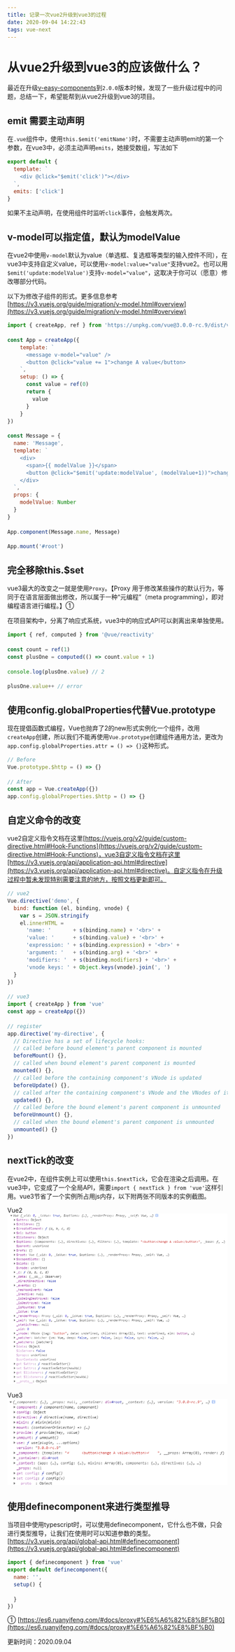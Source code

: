```yaml
---
title: 记录一次vue2升级到vue3的过程
date: 2020-09-04 14:22:43
tags: vue-next
---
```


# 从vue2升级到vue3的应该做什么？

最近在升级[v-easy-components](https://linkorg.club/)到`2.0.0`版本时候，发现了一些升级过程中的问题，总结一下，希望能帮到从vue2升级到vue3的项目。

## emit 需要主动声明

在`.vue`组件中，使用`this.$emit('emitName')`时，不需要主动声明emit的第一个参数，在vue3中，必须主动声明`emits`，她接受数组，写法如下

```javascript
export default {
  template: `
    <div @click="$emit('click')"></div>
  `,
  emits: ['click']
}
```

如果不主动声明，在使用组件时监听`click`事件，会触发两次。

## v-model可以指定值，默认为modelValue

在vue2中使用`v-model`默认为value（单选框、复选框等类型的输入控件不同），在vue3中支持自定义value，可以使用`v-model:value="value"`支持vue2。也可以用`$emit('update:modelValue')`支持`v-model="value"`，这取决于你可以（愿意）修改哪部分代码。

以下为修改子组件的形式。更多信息参考[https://v3.vuejs.org/guide/migration/v-model.html#overview](https://v3.vuejs.org/guide/migration/v-model.html#overview)
```javascript
import { createApp, ref } from 'https://unpkg.com/vue@3.0.0-rc.9/dist/vue.esm-browser.js'

const App = createApp({
    template: `
      <message v-model="value" />
      <button @click="value += 1">change A value</button>
    `,
    setup: () => {
      const value = ref(0)
      return {
        value
      }
    }
})

const Message = {
  name: 'Message',
  template: `
    <div>
      <span>{{ modelValue }}</span>
      <button @click="$emit('update:modelValue', (modelValue+1))">change B value</button>
    </div>
  `,
  props: {
    modelValue: Number
  }
}

App.component(Message.name, Message)

App.mount('#root')
```

## 完全移除this.$set

vue3最大的改变之一就是使用`Proxy`。【Proxy 用于修改某些操作的默认行为，等同于在语言层面做出修改，所以属于一种“元编程”（meta programming），即对编程语言进行编程。】①

在项目架构中，分离了响应式系统，vue3中的响应式API可以剥离出来单独使用。

```javascript
import { ref, computed } from '@vue/reactivity'

const count = ref(1)
const plusOne = computed(() => count.value + 1)

console.log(plusOne.value) // 2

plusOne.value++ // error
```

## 使用config.globalProperties代替Vue.prototype

现在提倡函数式编程，Vue也抛弃了2的new形式实例化一个组件，改用`createApp`创建，所以我们不能再使用`Vue.prototype`创建组件通用方法，更改为`app.config.globalProperties.attr = () => {}`这种形式。

```javascript
// Before
Vue.prototype.$http = () => {}

// After
const app = Vue.createApp({})
app.config.globalProperties.$http = () => {}
```

## 自定义命令的改变

vue2自定义指令文档在这里[https://vuejs.org/v2/guide/custom-directive.html#Hook-Functions](https://vuejs.org/v2/guide/custom-directive.html#Hook-Functions)，vue3自定义指令文档在这里[https://v3.vuejs.org/api/application-api.html#directive](https://v3.vuejs.org/api/application-api.html#directive)。自定义指令在升级过程中暂未发现特别需要注意的地方，按照文档更新即可。

```javascript
// vue2
Vue.directive('demo', {
  bind: function (el, binding, vnode) {
    var s = JSON.stringify
    el.innerHTML =
      'name: '       + s(binding.name) + '<br>' +
      'value: '      + s(binding.value) + '<br>' +
      'expression: ' + s(binding.expression) + '<br>' +
      'argument: '   + s(binding.arg) + '<br>' +
      'modifiers: '  + s(binding.modifiers) + '<br>' +
      'vnode keys: ' + Object.keys(vnode).join(', ')
  }
})

// vue3
import { createApp } from 'vue'
const app = createApp({})

// register
app.directive('my-directive', {
  // Directive has a set of lifecycle hooks:
  // called before bound element's parent component is mounted
  beforeMount() {},
  // called when bound element's parent component is mounted
  mounted() {},
  // called before the containing component's VNode is updated
  beforeUpdate() {},
  // called after the containing component's VNode and the VNodes of its children // have updated
  updated() {},
  // called before the bound element's parent component is unmounted
  beforeUnmount() {},
  // called when the bound element's parent component is unmounted
  unmounted() {}
})
```

## nextTick的改变

在vue2中，在组件实例上可以使用`this.$nextTick`，它会在渲染之后调用。在vue3中，它变成了一个全局API，需要`import { nextTick } from 'vue'`这样引用。vue3节省了一个实例所占用js内存，以下附两张不同版本的实例截图。

Vue2
![Vue2](../image/vue2.png)

Vue3
![Vue3](../image/vue3.png)

## 使用definecomponent来进行类型推导

当项目中使用typescript时，可以使用definecomponent，它什么也不做，只会进行类型推导，让我们在使用时可以知道参数的类型。[https://v3.vuejs.org/api/global-api.html#definecomponent](https://v3.vuejs.org/api/global-api.html#definecomponent)

```javascript
import { definecomponent } from 'vue'
export default definecomponent({
  name: '',
  setup() {

  }
})
```

① [https://es6.ruanyifeng.com/#docs/proxy#%E6%A6%82%E8%BF%B0](https://es6.ruanyifeng.com/#docs/proxy#%E6%A6%82%E8%BF%B0)

更新时间：2020.09.04
